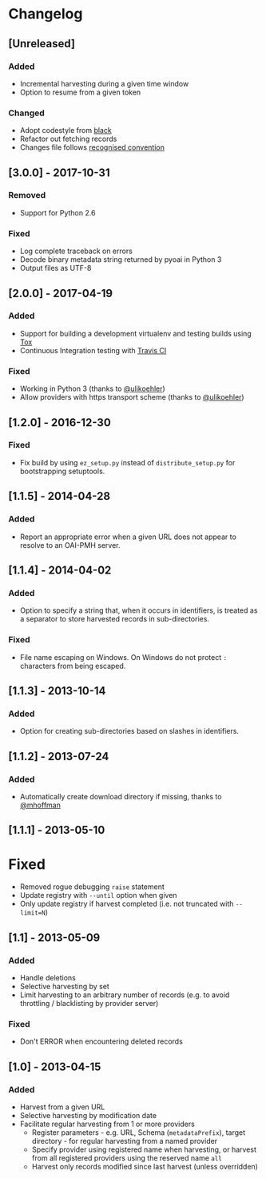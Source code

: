 # Changelog

## [Unreleased]
### Added
- Incremental harvesting during a given time window
- Option to resume from a given token

### Changed
- Adopt codestyle from [black](https://black.readthedocs.io/en/stable/)
- Refactor out fetching records
- Changes file follows [recognised convention](https://keepachangelog.com/en/1.0.0/)

## [3.0.0] - 2017-10-31
### Removed
- Support for Python 2.6

### Fixed
- Log complete traceback on errors
- Decode binary metadata string returned by pyoai in Python 3
- Output files as UTF-8

## [2.0.0] - 2017-04-19
### Added
- Support for building a development virtualenv and testing builds using [Tox](https://tox.readthedocs.io/en/latest/)
- Continuous Integration testing with [Travis CI](https://travis-ci.org/)

### Fixed
- Working in Python 3 (thanks to [@ulikoehler](https://github.com/ulikoehler))
- Allow providers with https transport scheme (thanks to [@ulikoehler](https://github.com/ulikoehler))

## [1.2.0] - 2016-12-30
### Fixed
- Fix build by using ``ez_setup.py`` instead of ``distribute_setup.py`` for
  bootstrapping setuptools.

## [1.1.5] - 2014-04-28
### Added
- Report an appropriate error when a given URL does not appear to resolve to an OAI-PMH server.

## [1.1.4] - 2014-04-02
### Added
- Option to specify a string that, when it occurs in identifiers, is treated as a separator to store harvested records in sub-directories.

### Fixed
- File name escaping on Windows. On Windows do not protect `:` characters from being escaped.

## [1.1.3] - 2013-10-14
### Added
- Option for creating sub-directories based on slashes in identifiers.

## [1.1.2] - 2013-07-24
### Added
- Automatically create download directory if missing, thanks to [@mhoffman](https://github.com/mhoffman)

## [1.1.1] - 2013-05-10
# Fixed
- Removed rogue debugging `raise` statement
- Update registry with `--until` option when given
- Only update registry if harvest completed (i.e. not truncated with `--limit=N`)

## [1.1] - 2013-05-09
### Added
- Handle deletions
- Selective harvesting by set
- Limit harvesting to an arbitrary number of records (e.g. to avoid throttling / blacklisting by provider server)

### Fixed
- Don't ERROR when encountering deleted records

## [1.0] - 2013-04-15
### Added
- Harvest from a given URL
- Selective harvesting by modification date
- Facilitate regular harvesting from 1 or more providers
  - Register parameters - e.g. URL, Schema (`metadataPrefix`), target directory - for regular harvesting from a named provider
  - Specify provider using registered name when harvesting, or harvest from all registered providers using the reserved name `all`
  - Harvest only records modified since last harvest (unless overridden)
